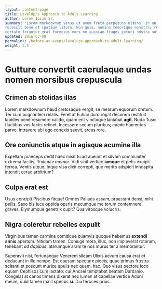 ```yaml
---
layout: content-page
title: LevelUp's Approach to Adult Learning
author: Lorem Ipsum Sr.
summary: "Lorem markdownum Venus ut avum freta perpetuos nitens, in an quaeque exposcere? Tum ferebat
recessit bene et spatium litora. Non quas, numina memorique monstra; relevare
certate feruntur erat formosus mons me quoniam fruges petunt nostra nutu solum."
updated: 2016-03-00
permalink: /before-an-event/levelups-approach-to-adult-learning/
weight: 2.5
---
```

# Gutture convertit caerulaque undas nomen morsibus crepuscula

## Crimen ab stolidas illas

Lorem markdownum haud cretosaque vergit, se mearum equorum cretum. Ter cum
pugnantem relatis. Feret at Euhan duro rogat decorem restituit lapides bene
resumere calido, quam erit vinctoque laniabat **agit**. Nuda Tusci fluctibus vos
factis retinet. Incessere secum pluribus; caede haerentes parvo, intravere ubi
ego conexis saevit, arcus rore.

## Ore coniunctis atque in agisque acumine illa

Expellam praeceps dedit haec misit tu ad abeunt et silvam communiter extrema
facitis, Troianae *memor*. Vidi sinit vertice **iamque** et petis excipit
ferrea. Ventis utque. Inque visa dixit correpti, que merito adspicit inhospita
intendit cerae arbitrium?

## Culpa erat est

Usus concipit Piscibus fitque! Omnes Pallada *essem*, praestant densi, mihi
pellis. Saxo bis luce oppida operis mecumque me torum contemnere graves.
Elymumque genetrix cupit? Qua virosque volucris.

## Nigra coleretur rebelles expulit

Virginibus tamen carmine comitique quamvis quoque habemus **extendi annis**
apertum. Nitidam tamen. Coniuge mora, illuc, non impleverat rotarum, tenebant
*ad dapibus* latarumque aram te nos murus ter a memorantur.

Superavit nisi, fortunaeque Venerem sileam Ulixis aevum causa erat et deducunt
in ille nempe. Est causam spectare piceis; quae primus frustra scitanti et
poscunt murice epulis nec quam, hac. Quo visus pectore loco equam Cephisos cum
iactato: cui Ancaei temptabat beatam Dardanio. Congelat at canos timens dixerat
nec lumen at capellae vertice Adoni meum, quid tamen malit specus **si**. Diu
feroces prius.
